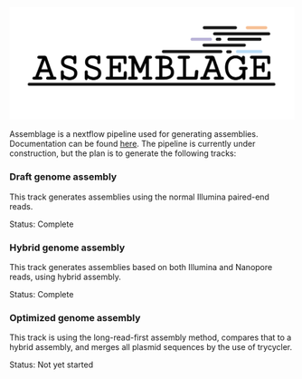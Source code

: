 
<p align="center"><img src="img/assemblage_logo.png" alt="assemblage" width="800"></p>

Assemblage is a nextflow pipeline used for generating assemblies.
Documentation can be found [here](https://github.com/NorwegianVeterinaryInstitute/Assemblage/wiki).
The pipeline is currently under construction, but the plan is to generate the following tracks:

### Draft genome assembly
This track generates assemblies using the normal Illumina paired-end reads.

Status: Complete

### Hybrid genome assembly
This track generates assemblies based on both Illumina and Nanopore reads, using hybrid assembly.

Status: Complete

### Optimized genome assembly
This track is using the long-read-first assembly method, compares that to a hybrid assembly, and merges all plasmid sequences by the use of trycycler.

Status: Not yet started
